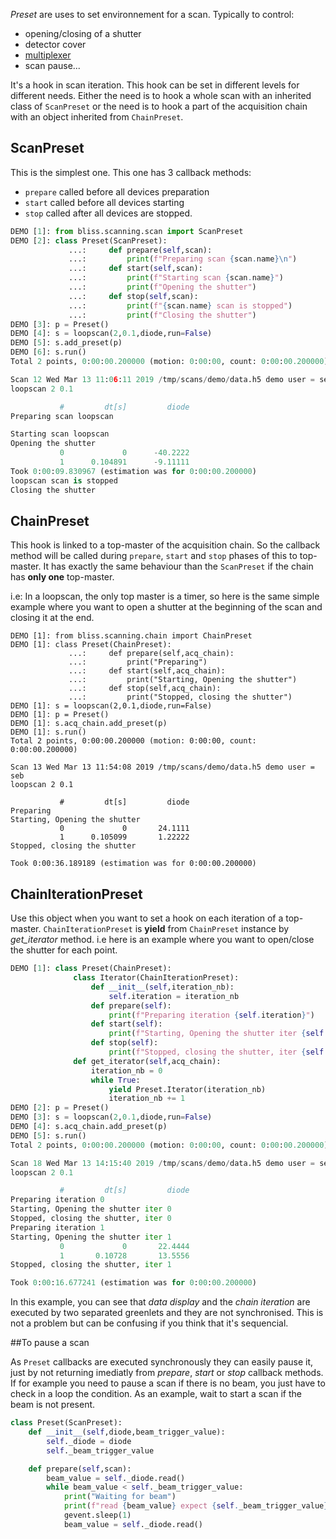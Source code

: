 *Preset* are uses to set environnement for a scan. Typically to control:

* opening/closing of a shutter
* detector cover
* [multiplexer](config_opiom.html#multiplexer)
* scan pause...

It's a hook in scan iteration. This hook can be set in different
levels for different needs. Either the need is to hook a whole scan
with an inherited class of `ScanPreset` or the need is to hook a part
of the acquisition chain with an object inherited from `ChainPreset`.

## ScanPreset
This is the simplest one. This one has 3 callback methods:

* `prepare` called before all devices preparation
* `start` called before all devices starting
* `stop` called after all devices are stopped.

```python
DEMO [1]: from bliss.scanning.scan import ScanPreset
DEMO [2]: class Preset(ScanPreset):
             ...:     def prepare(self,scan):
             ...:         print(f"Preparing scan {scan.name}\n")
             ...:     def start(self,scan):
             ...:         print(f"Starting scan {scan.name}")
             ...:         print(f"Opening the shutter")
             ...:     def stop(self,scan):
             ...:         print(f"{scan.name} scan is stopped")
             ...:         print(f"Closing the shutter")
DEMO [3]: p = Preset()
DEMO [4]: s = loopscan(2,0.1,diode,run=False)
DEMO [5]: s.add_preset(p)
DEMO [6]: s.run()
Total 2 points, 0:00:00.200000 (motion: 0:00:00, count: 0:00:00.200000)

Scan 12 Wed Mar 13 11:06:11 2019 /tmp/scans/demo/data.h5 demo user = seb
loopscan 2 0.1

           #         dt[s]         diode
Preparing scan loopscan

Starting scan loopscan
Opening the shutter
           0             0      -40.2222
           1      0.104891      -9.11111
Took 0:00:09.830967 (estimation was for 0:00:00.200000)
loopscan scan is stopped
Closing the shutter
```

## ChainPreset

This hook is linked to a top-master of the acquisition chain. So the
callback method will be called during `prepare`, `start` and `stop`
phases of this to top-master. It has exactly the same behaviour than
the `ScanPreset` if the chain has **only one** top-master.

i.e: In a loopscan, the only top master is a timer, so here is the
same simple example where you want to open a shutter at the beginning
of the scan and closing it at the end.

```
DEMO [1]: from bliss.scanning.chain import ChainPreset
DEMO [1]: class Preset(ChainPreset):
             ...:     def prepare(self,acq_chain):
             ...:         print("Preparing")
             ...:     def start(self,acq_chain):
             ...:         print("Starting, Opening the shutter")
             ...:     def stop(self,acq_chain):
             ...:         print("Stopped, closing the shutter")
DEMO [1]: s = loopscan(2,0.1,diode,run=False)
DEMO [1]: p = Preset()
DEMO [1]: s.acq_chain.add_preset(p)
DEMO [1]: s.run()
Total 2 points, 0:00:00.200000 (motion: 0:00:00, count: 0:00:00.200000)

Scan 13 Wed Mar 13 11:54:08 2019 /tmp/scans/demo/data.h5 demo user = seb
loopscan 2 0.1

           #         dt[s]         diode
Preparing
Starting, Opening the shutter
           0             0       24.1111
           1      0.105099       1.22222
Stopped, closing the shutter

Took 0:00:36.189189 (estimation was for 0:00:00.200000)
```

## ChainIterationPreset

Use this object when you want to set a hook on each iteration of a
top-master. `ChainIterationPreset` is **yield** from `ChainPreset`
instance by *get_iterator* method. i.e here is an example where you want to
open/close the shutter for each point.

```python
DEMO [1]: class Preset(ChainPreset):
              class Iterator(ChainIterationPreset):
                  def __init__(self,iteration_nb):
                      self.iteration = iteration_nb
                  def prepare(self):
                      print(f"Preparing iteration {self.iteration}")
                  def start(self):
                      print(f"Starting, Opening the shutter iter {self.iteration}")
                  def stop(self):
                      print(f"Stopped, closing the shutter, iter {self.iteration}")
              def get_iterator(self,acq_chain):
                  iteration_nb = 0
                  while True:
                      yield Preset.Iterator(iteration_nb)
                      iteration_nb += 1
DEMO [2]: p = Preset()
DEMO [3]: s = loopscan(2,0.1,diode,run=False)
DEMO [4]: s.acq_chain.add_preset(p)
DEMO [5]: s.run()
Total 2 points, 0:00:00.200000 (motion: 0:00:00, count: 0:00:00.200000)

Scan 18 Wed Mar 13 14:15:40 2019 /tmp/scans/demo/data.h5 demo user = seb
loopscan 2 0.1

           #         dt[s]         diode
Preparing iteration 0
Starting, Opening the shutter iter 0
Stopped, closing the shutter, iter 0
Preparing iteration 1
Starting, Opening the shutter iter 1
           0             0       22.4444
           1       0.10728       13.5556
Stopped, closing the shutter, iter 1

Took 0:00:16.677241 (estimation was for 0:00:00.200000)
```

In this example, you can see that *data display* and the *chain
iteration* are executed by two separated greenlets and they are not
synchronised. This is not a problem but can be confusing if you think
that it's sequencial.

##To pause a scan

As `Preset` callbacks are executed synchronously they can easily pause
it, just by not returning imediatly from *prepare*, *start* or *stop*
callback methods.  If for example you need to pause a scan if there is
no beam, you just have to check in a loop the condition.
As an example, wait to start a scan if the beam is not present.
```python
class Preset(ScanPreset):
    def __init__(self,diode,beam_trigger_value):
        self._diode = diode
        self._beam_trigger_value

    def prepare(self,scan):
        beam_value = self._diode.read()
        while beam_value < self._beam_trigger_value:
            print("Waiting for beam")
            print(f"read {beam_value} expect {self._beam_trigger_value}",end='\r')
            gevent.sleep(1)
            beam_value = self._diode.read()
```
